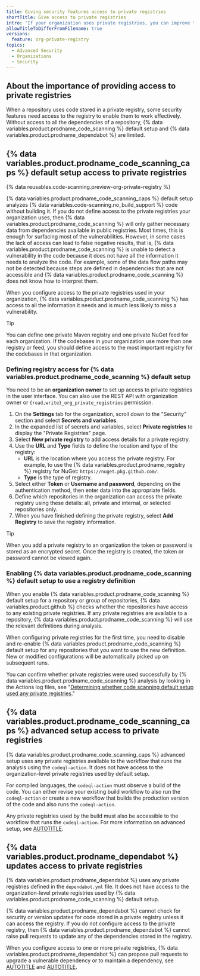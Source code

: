 ```yaml
---
title: Giving security features access to private registries
shortTitle: Give access to private registries
intro: 'If your organization uses private registries, you can improve the results of {% data variables.product.prodname_code_scanning %} analysis and enable {% data variables.product.prodname_dependabot %} to maintain more dependencies by setting up access to these registries.'
allowTitleToDifferFromFilename: true
versions:
  feature: org-private-registry
topics:
  - Advanced Security
  - Organizations
  - Security
---
```


## About the importance of providing access to private registries

When a repository uses code stored in a private registry, some security features need access to the registry to enable them to work effectively. Without access to all the dependencies of a repository, {% data variables.product.prodname_code_scanning %} default setup and {% data variables.product.prodname_dependabot %} are limited.

## {% data variables.product.prodname_code_scanning_caps %} default setup access to private registries

{% data reusables.code-scanning.preview-org-private-registry %}

{% data variables.product.prodname_code_scanning_caps %} default setup analyzes {% data variables.code-scanning.no_build_support %} code without building it. If you do not define access to the private registries your organization uses, then {% data variables.product.prodname_code_scanning %} will only gather necessary data from dependencies available in public registries. Most times, this is enough for surfacing most of the vulnerabilities. However, in some cases the lack of access can lead to false negative results, that is, {% data variables.product.prodname_code_scanning %} is unable to detect a vulnerability in the code because it does not have all the information it needs to analyze the code. For example, some of the data flow paths may not be detected because steps are defined in dependencies that are not accessible and {% data variables.product.prodname_code_scanning %} does not know how to interpret them.

When you configure access to the private registries used in your organization, {% data variables.product.prodname_code_scanning %} has access to all the information it needs and is much less likely to miss a vulnerability.

> [!TIP]
> You can define one private Maven registry and one private NuGet feed for each organization. If the codebases in your organization use more than one registry or feed, you should define access to the most important registry for the codebases in that organization.

### Defining registry access for {% data variables.product.prodname_code_scanning %} default setup

You need to be an **organization owner** to set up access to private registries in the user interface. You can also use the REST API with organization owner or `{read,write}_org_private_registries` permission.

1. On the **Settings** tab for the organization, scroll down to the "Security" section and select **Secrets and variables**.
1. In the expanded list of secrets and variables, select **Private registries** to display the "Private Registries" page.
1. Select **New private registry** to add access details for a private registry.
1. Use the **URL** and **Type** fields to define the location and type of the registry:
   * **URL** is the location where you access the private registry. For example, to use the {% data variables.product.prodname_registry %} registry for NuGet: `https://nuget.pkg.github.com/`.
   * **Type** is the type of registry.
1. Select either **Token** or **Username and password**, depending on the authentication method, then enter data into the appropriate fields.
1. Define which repositories in the organization can access the private registry using these details: all, private and internal, or selected repositories only.
1. When you have finished defining the private registry, select **Add Registry** to save the registry information.

> [!TIP]
> When you add a private registry to an organization the token or password is stored as an encrypted secret. Once the registry is created, the token or password cannot be viewed again.

### Enabling {% data variables.product.prodname_code_scanning %} default setup to use a registry definition

When you enable {% data variables.product.prodname_code_scanning %} default setup for a repository or group of repositories, {% data variables.product.github %} checks whether the repositories have access to any existing private registries. If any private registries are available to a repository, {% data variables.product.prodname_code_scanning %} will use the relevant definitions during analysis.

When configuring private registries for the first time, you need to disable and re-enable {% data variables.product.prodname_code_scanning %} default setup for any repositories that you want to use the new definition. New or modified configurations will be automatically picked up on subsequent runs.

You can confirm whether private registries were used successfully by {% data variables.product.prodname_code_scanning %} analysis by looking in the Actions log files, see "[Determining whether code scanning default setup used any private registries](/code-security/code-scanning/managing-your-code-scanning-configuration/viewing-code-scanning-logs#determining-whether-code-scanning-default-setup-used-any-private-registries)."

## {% data variables.product.prodname_code_scanning_caps %} advanced setup access to private registries

{% data variables.product.prodname_code_scanning_caps %} advanced setup uses any private registries available to the workflow that runs the analysis using the `codeql-action`. It does not have access to the organization-level private registries used by default setup.

For compiled languages, the `codeql-action` must observe a build of the code. You can either revise your existing build workflow to also run the `codeql-action` or create a new workflow that builds the production version of the code and also runs the `codeql-action`.

Any private registries used by the build must also be accessible to the workflow that runs the `codeql-action`. For more information on advanced setup, see [AUTOTITLE](/code-security/code-scanning/creating-an-advanced-setup-for-code-scanning/configuring-advanced-setup-for-code-scanning#configuring-advanced-setup-for-code-scanning-with-codeql).

## {% data variables.product.prodname_dependabot %} updates access to private registries

{% data variables.product.prodname_dependabot %} uses any private registries defined in the `dependabot.yml` file. It does not have access to the organization-level private registries used by {% data variables.product.prodname_code_scanning %} default setup.

{% data variables.product.prodname_dependabot %} cannot check for security or version updates for code stored in a private registry unless it can access the registry. If you do not configure access to the private registry, then {% data variables.product.prodname_dependabot %} cannot raise pull requests to update any of the dependencies stored in the registry.

When you configure access to one or more private registries, {% data variables.product.prodname_dependabot %} can propose pull requests to upgrade a vulnerable dependency or to maintain a dependency, see [AUTOTITLE](/code-security/dependabot/working-with-dependabot/configuring-access-to-private-registries-for-dependabot) and [AUTOTITLE](/code-security/dependabot/working-with-dependabot/guidance-for-the-configuration-of-private-registries-for-dependabot).
